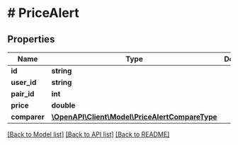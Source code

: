 # # PriceAlert

## Properties

Name | Type | Description | Notes
------------ | ------------- | ------------- | -------------
**id** | **string** |  | [optional]
**user_id** | **string** |  | [optional]
**pair_id** | **int** |  | [optional]
**price** | **double** |  | [optional]
**comparer** | [**\OpenAPI\Client\Model\PriceAlertCompareType**](PriceAlertCompareType.md) |  | [optional]

[[Back to Model list]](../../README.md#models) [[Back to API list]](../../README.md#endpoints) [[Back to README]](../../README.md)
